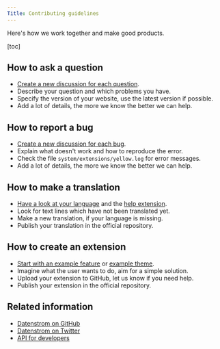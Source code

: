 ```yaml
---
Title: Contributing guidelines
---
```

Here's how we work together and make good products.

[toc]

## How to ask a question

* [Create a new discussion for each question](https://github.com/datenstrom/yellow/discussions).
* Describe your question and which problems you have.
* Specify the version of your website, use the latest version if possible.
* Add a lot of details, the more we know the better we can help.

## How to report a bug

* [Create a new discussion for each bug](https://github.com/datenstrom/yellow/discussions).
* Explain what doesn't work and how to reproduce the error.
* Check the file `system/extensions/yellow.log` for error messages.
* Add a lot of details, the more we know the better we can help.

## How to make a translation

* [Have a look at your language](https://github.com/datenstrom/yellow-extensions#languages) and the [help extension](https://github.com/datenstrom/yellow-extensions/tree/master/source/help). 
* Look for text lines which have not been translated yet. 
* Make a new translation, if your language is missing.
* Publish your translation in the official repository.

## How to create an extension

* [Start with an example feature](https://github.com/schulle4u/yellow-extension-helloworld) or [example theme](https://github.com/schulle4u/yellow-extension-basic).
* Imagine what the user wants to do, aim for a simple solution.
* Upload your extension to GitHub, let us know if you need help.
* Publish your extension in the official repository.

## Related information

* [Datenstrom on GitHub](https://github.com/datenstrom)
* [Datenstrom on Twitter](https://twitter.com/datendeveloper)
* [API for developers](api-for-developers)
